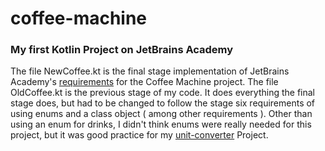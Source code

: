 # coffee-machine
### My first Kotlin Project on JetBrains Academy
The file NewCoffee.kt is the final stage implementation of JetBrains Academy's [requirements](https://hyperskill.org/projects/67/stages/365/implement) for the Coffee Machine project.
The file OldCoffee.kt is the previous stage of my code. It does everything the final stage does, but had to be changed to follow the stage six requirements of using enums and a class object ( among other requirements ). Other than using an enum for drinks, I didn't think enums were really needed for this project, but it was good practice for my [unit-converter](https://github.com/PhenixFine/unit-converter) Project.
